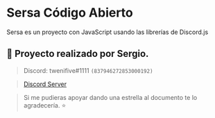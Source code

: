 # Sersa Código Abierto

Sersa es un proyecto con JavaScript usando las librerías de Discord.js

## 👤 Proyecto realizado por Sergio.
  
> Discord: twenifive#1111 `(837946272853000192)`

> [Discord Server](https://discord.gg/tCYAPYbK3x)

> Si me pudieras apoyar dando una estrella al documento te lo agradecería. ⭐ 
